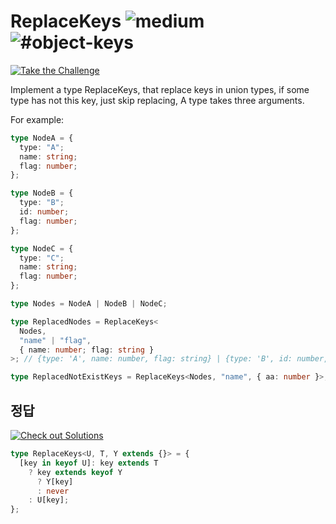 <h1>ReplaceKeys <img src="https://img.shields.io/badge/-medium-d9901a" alt="medium"/> <img src="https://img.shields.io/badge/-%23object--keys-999" alt="#object-keys"/></h1><p><a href="https://tsch.js.org/1130/play" target="_blank"><img src="https://img.shields.io/badge/-Take%20the%20Challenge-3178c6?logo=typescript&logoColor=white" alt="Take the Challenge"/></a> </p>

Implement a type ReplaceKeys, that replace keys in union types, if some type has not this key, just skip replacing,
A type takes three arguments.

For example:

```ts
type NodeA = {
  type: "A";
  name: string;
  flag: number;
};

type NodeB = {
  type: "B";
  id: number;
  flag: number;
};

type NodeC = {
  type: "C";
  name: string;
  flag: number;
};

type Nodes = NodeA | NodeB | NodeC;

type ReplacedNodes = ReplaceKeys<
  Nodes,
  "name" | "flag",
  { name: number; flag: string }
>; // {type: 'A', name: number, flag: string} | {type: 'B', id: number, flag: string} | {type: 'C', name: number, flag: string} // would replace name from string to number, replace flag from number to string.

type ReplacedNotExistKeys = ReplaceKeys<Nodes, "name", { aa: number }>; // {type: 'A', name: never, flag: number} | NodeB | {type: 'C', name: never, flag: number} // would replace name to never
```

## 정답

<a href="https://tsch.js.org/1130/solutions" target="_blank"><img src="https://img.shields.io/badge/-Check%20out%20Solutions-de5a77?logo=awesome-lists&logoColor=white" alt="Check out Solutions"/></a>

```ts
type ReplaceKeys<U, T, Y extends {}> = {
  [key in keyof U]: key extends T
    ? key extends keyof Y
      ? Y[key]
      : never
    : U[key];
};
```
